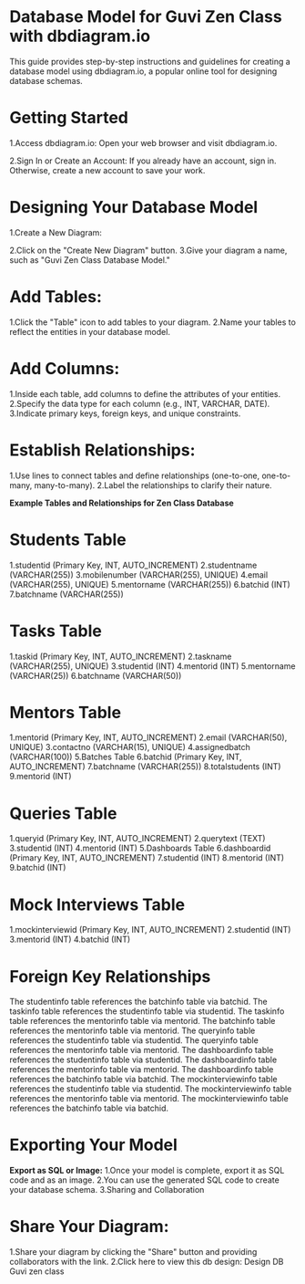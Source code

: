 # Database Model for Guvi Zen Class with dbdiagram.io
This guide provides step-by-step instructions and guidelines for creating a database model using dbdiagram.io, a popular online tool for designing database schemas.

# Getting Started
1.Access dbdiagram.io: Open your web browser and visit dbdiagram.io.

2.Sign In or Create an Account: If you already have an account, sign in. Otherwise, create a new account to save your work.

# Designing Your Database Model
1.Create a New Diagram:

2.Click on the "Create New Diagram" button.
3.Give your diagram a name, such as "Guvi Zen Class Database Model."
# Add Tables:

1.Click the "Table" icon to add tables to your diagram.
2.Name your tables to reflect the entities in your database model.
# Add Columns:

1.Inside each table, add columns to define the attributes of your entities.
2.Specify the data type for each column (e.g., INT, VARCHAR, DATE).
3.Indicate primary keys, foreign keys, and unique constraints.
# Establish Relationships:

1.Use lines to connect tables and define relationships (one-to-one, one-to-many, many-to-many).
2.Label the relationships to clarify their nature.

**Example Tables and Relationships for Zen Class Database**

# Students Table
1.studentid (Primary Key, INT, AUTO_INCREMENT)
2.studentname (VARCHAR(255))
3.mobilenumber (VARCHAR(255), UNIQUE)
4.email (VARCHAR(255), UNIQUE)
5.mentorname (VARCHAR(255))
6.batchid (INT)
7.batchname (VARCHAR(255))

# Tasks Table
1.taskid (Primary Key, INT, AUTO_INCREMENT)
2.taskname (VARCHAR(255), UNIQUE)
3.studentid (INT)
4.mentorid (INT)
5.mentorname (VARCHAR(25))
6.batchname (VARCHAR(50))

# Mentors Table
1.mentorid (Primary Key, INT, AUTO_INCREMENT)
2.email (VARCHAR(50), UNIQUE)
3.contactno (VARCHAR(15), UNIQUE)
4.assignedbatch (VARCHAR(100))
5.Batches Table
6.batchid (Primary Key, INT, AUTO_INCREMENT)
7.batchname (VARCHAR(255))
8.totalstudents (INT)
9.mentorid (INT)

# Queries Table
1.queryid (Primary Key, INT, AUTO_INCREMENT)
2.querytext (TEXT)
3.studentid (INT)
4.mentorid (INT)
5.Dashboards Table
6.dashboardid (Primary Key, INT, AUTO_INCREMENT)
7.studentid (INT)
8.mentorid (INT)
9.batchid (INT)

# Mock Interviews Table
1.mockinterviewid (Primary Key, INT, AUTO_INCREMENT)
2.studentid (INT)
3.mentorid (INT)
4.batchid (INT)

# Foreign Key Relationships
The studentinfo table references the batchinfo table via batchid.
The taskinfo table references the studentinfo table via studentid.
The taskinfo table references the mentorinfo table via mentorid.
The batchinfo table references the mentorinfo table via mentorid.
The queryinfo table references the studentinfo table via studentid.
The queryinfo table references the mentorinfo table via mentorid.
The dashboardinfo table references the studentinfo table via studentid.
The dashboardinfo table references the mentorinfo table via mentorid.
The dashboardinfo table references the batchinfo table via batchid.
The mockinterviewinfo table references the studentinfo table via studentid.
The mockinterviewinfo table references the mentorinfo table via mentorid.
The mockinterviewinfo table references the batchinfo table via batchid.

# Exporting Your Model
**Export as SQL or Image:**
1.Once your model is complete, export it as SQL code and as an image.
2.You can use the generated SQL code to create your database schema.
3.Sharing and Collaboration

# Share Your Diagram:
1.Share your diagram by clicking the "Share" button and providing collaborators with the link.
2.Click here to view this db design: Design DB Guvi zen class
